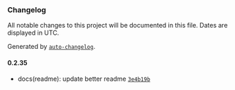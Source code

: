 ### Changelog

All notable changes to this project will be documented in this file. Dates are displayed in UTC.

Generated by [`auto-changelog`](https://github.com/CookPete/auto-changelog).

#### 0.2.35

- docs(readme): update better readme [`3e4b19b`](https://github.com/comfy-addons/comfyui-sdk/commit/3e4b19b6966cf0d66eca8551829a53341d586866)
